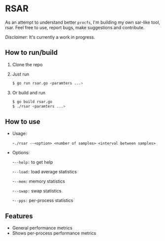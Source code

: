 # RSAR

As an attempt to understand better `procfs`, I'm building my own sar-like tool, rsar.
Feel free to use, report bugs, make suggestions and contribute.

*Disclaimer:* It's currently a work in progress.


## How to run/build

1. Clone the repo
2. Just run

   ```bash
   $ go run rsar.go <paramters ...>
   ```

3. Or build and run

   ```bash
   $ go build rsar.go
   $ ./rsar <paramters ...>
   ```

## How to use

- Usage:

  -`./rsar --<option> <number of samples> <interval between samples>` 

- Options:

  -`--help:` to get help

  -`--load:` load average statistics

  -`--mem:`  memory statistics

  -`--swap:` swap statistics

  -`--pps:`  per-process statistics


## Features

- General performance metrics
- Shows per-process performance metrics
